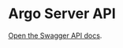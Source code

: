 # Argo Server API

[Open the Swagger API docs](https://raw.githubusercontent.com/argoproj/argo-workflows/master/api/openapi-spec/swagger.json).
